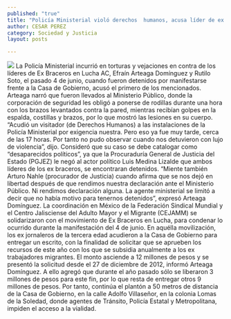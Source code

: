 ```yaml
---
published: "true"
title: "Policía Ministerial violó derechos  humanos, acusa líder de ex braceros"
author: CESAR PEREZ
category: Sociedad y Justicia
layout: posts

---
```


![](http://i.imgur.com/YNwI6xFm.jpg)
La Policía Ministerial incurrió en torturas y vejaciones en contra de los líderes de Ex Braceros en Lucha AC, Efraín Arteaga Domínguez y Rutilo Soto, el pasado 4 de junio, cuando fueron detenidos por manifestarse frente a la Casa de Gobierno, acusó el primero de los mencionados.
Arteaga narró que fueron llevados al Ministerio Público, donde la corporación de seguridad les obligó a ponerse de rodillas durante una hora con los brazos levantados contra la pared, mientras recibían golpes en la espalda, costillas y brazos, por lo que mostró las lesiones en su cuerpo.
“Acudió un visitador (de Derechos Humanos) a las instalaciones de la Policía Ministerial por exigencia nuestra. Pero eso ya fue muy tarde, cerca de las 17 horas. Por tanto no pudo observar cuando nos detuvieron con lujo de violencia”, dijo.
Consideró que su caso se debe catalogar como “desaparecidos políticos”, ya que la Procuraduría General de Justicia del Estado (PGJEZ) le negó al actor político Luis Medina Lizalde que ambos líderes de los ex braceros, se encontraran detenidos.
“Miente también Arturo Nahle (procurador de Justicia) cuando afirma que se nos dejó en libertad después de que rendimos nuestra declaración ante el Ministerio Público. Ni rendimos declaración alguna. La agente ministerial se limitó a decir que no había motivo para tenernos detenidos”, expresó Arteaga Domínguez.
La coordinación en México de la Federación Sindical Mundial y el Centro Jalisciense del Adulto Mayor y el Migrante (CEJAMM) se solidarizaron con el movimiento de Ex Braceros en Lucha, para condenar lo ocurrido durante la manifestación del 4 de junio.
En aquélla movilización, los ex jornaleros de la tercera edad acudieron a la Casa de Gobierno para entregar un escrito, con la finalidad de solicitar que se aprueben los recursos de este año con los que se subsidia anualmente a los ex trabajadores migrantes.
El monto asciende a 12 millones de pesos y se presentó la solicitud desde el 27 de diciembre de 2012, informó Arteaga Domínguez. A ello agregó que durante el año pasado sólo se liberaron 3 millones de pesos para este fin, por lo que resta de entregar otros 9 millones de pesos.
Por tanto, continúa el plantón a 50 metros de distancia de la Casa de Gobierno, en la calle Adolfo Villaseñor, en la colonia Lomas de la Soledad, donde agentes de Tránsito, Policía Estatal y Metropolitana, impiden el acceso a la vialidad.
